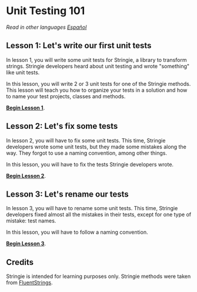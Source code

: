 # Unit Testing 101

_Read in other languages [Español](/es/README.md)_

## Lesson 1: Let's write our first unit tests

In lesson 1, you will write some unit tests for Stringie, a library to transform strings. Stringie developers heard about unit testing and wrote "something" like unit tests.

In this lesson, you will write 2 or 3 unit tests for one of the Stringie methods. This lesson will teach you how to organize your tests in a solution and how to name your test projects, classes and methods.

**[Begin Lesson 1](Lesson1/README.md)**.

## Lesson 2: Let's fix some tests

In lesson 2, you will have to fix some unit tests. This time, Stringie developers wrote some unit tests, but they made some mistakes along the way. They forgot to use a naming convention, among other things.

In this lesson, you will have to fix the tests Stringie developers wrote.

**[Begin Lesson 2](Lesson2/README.md)**.

## Lesson 3: Let's rename our tests

In lesson 3, you will have to rename some unit tests. This time, Stringie developers fixed almost all the mistakes in their tests, except for one type of mistake: test names.

In this lesson, you will have to follow a naming convention.

**[Begin Lesson 3](Lesson3/README.md)**.

## Credits

Stringie is intended for learning purposes only. Stringie methods were taken from [FluentStrings](https://github.com/MSayfullin/FluentStrings).
